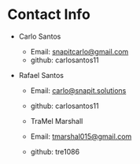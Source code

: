 # Contact Info

- Carlo Santos
  - Email: snapitcarlo@gmail.com
  - github: carlosantos11 

- Rafael Santos
  - Email: carlo@snapit.solutions
  - github: carlosantos11

  - TraMel Marshall
  - Email: tmarshal015@gmail.com
  - github: tre1086
  
  
